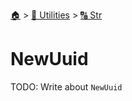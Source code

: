 <!--startTocHeader-->
[🏠](../../README.md) > [🔧 Utilities](../README.md) > [🔠 Str](README.md)
# NewUuid
<!--endTocHeader-->

TODO: Write about `NewUuid`

<!--startTocSubTopic-->
<!--endTocSubTopic-->